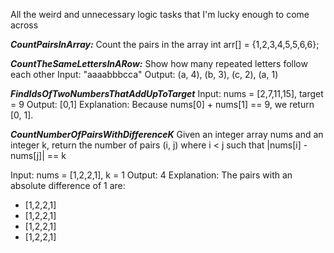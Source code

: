 All the weird and unnecessary logic tasks that I'm lucky enough to come across

***CountPairsInArray:***
Count the pairs in the array
int arr[] = {1,2,3,4,5,5,6,6};

***CountTheSameLettersInARow:***
Show how many repeated letters follow each other
Input: "aaaabbbcca"
Output: (a, 4), (b, 3), (c, 2), (a, 1)

***FindIdsOfTwoNumbersThatAddUpToTarget***
Input: nums = [2,7,11,15], target = 9
Output: [0,1]
Explanation: Because nums[0] + nums[1] == 9, we return [0, 1].

***CountNumberOfPairsWithDifferenceK***
Given an integer array nums and an integer k, return the number of pairs (i, j) where i < j such that |nums[i] - nums[j]| == k

Input: nums = [1,2,2,1], k = 1
Output: 4
Explanation: The pairs with an absolute difference of 1 are:
- [1,2,2,1]
- [1,2,2,1]
- [1,2,2,1]
- [1,2,2,1]
